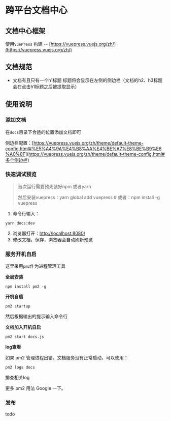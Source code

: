 # 跨平台文档中心

## 文档中心框架
使用`VuePress` 构建 -- [https://vuepress.vuejs.org/zh/](https://vuepress.vuejs.org/zh/)

## 文档规范

- 文档有且只有一个h1标题 标题将会显示在左侧的侧边栏（文档的h2、h3标题会在点击h1标题之后被提取显示）

## 使用说明

### 添加文档

在`docs`目录下合适的位置添加文档即可

侧边栏配置：[https://vuepress.vuejs.org/zh/theme/default-theme-config.html#%E5%A4%9A%E4%B8%AA%E4%BE%A7%E8%BE%B9%E6%A0%8F](https://vuepress.vuejs.org/zh/theme/default-theme-config.html#多个侧边栏)

### 快速调试预览

> 首次运行需要预先装好npm 或者yarn
>
> 然后安装vuepress：yarn global add vuepress # 或者：npm install -g vuepress

1. 命令行输入：

```shell
yarn docs:dev
```

2. 浏览器打开：[http://localhost:8080/](http://localhost:8080/)
3. 修改文档，保存，浏览器会自动刷新预览



### 服务开机自启

这里采用`pm2`作为进程管理工具

**全局安装**

```shell
npm install pm2 -g
```

**开机自启**

```shell
pm2 startup
```

然后根据输出的提示输入命令行

**文档加入开机自启**

```shell
pm2 start docs.js
```

**log查看**

如果 pm2 管理进程出错，文档服务没有正常启动，可以使用：

```shell
pm2 logs docs
```

排查相关log

更多 pm2 用法 Google 一下。

### 发布

todo